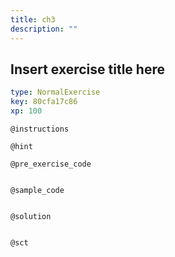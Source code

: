 ```yaml
---
title: ch3
description: ""
---
```


## Insert exercise title here

```yaml
type: NormalExercise
key: 80cfa17c86
xp: 100
```



`@instructions`


`@hint`


`@pre_exercise_code`
```{python}

```

`@sample_code`
```{python}

```

`@solution`
```{python}

```

`@sct`
```{python}

```
